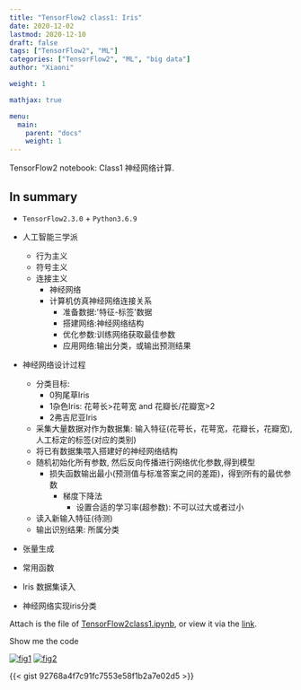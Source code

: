 ```yaml
---
title: "TensorFlow2 class1: Iris"
date: 2020-12-02
lastmod: 2020-12-10
draft: false
tags: ["TensorFlow2", "ML"]
categories: ["TensorFlow2", "ML", "big data"]
author: "Xiaoni"

weight: 1

mathjax: true

menu:
  main:
    parent: "docs"
    weight: 1
---
```


TensorFlow2 notebook: Class1 神经网络计算.

<!--more-->

## In summary

- `TensorFlow2.3.0` + `Python3.6.9`
- 人工智能三学派
  - 行为主义
  - 符号主义
  - 连接主义
    - 神经网络
    - 计算机仿真神经网络连接关系
      - 准备数据:'特征-标签'数据
      - 搭建网络:神经网络结构
      - 优化参数:训练网络获取最佳参数
      - 应用网络:输出分类，或输出预测结果

- 神经网络设计过程
  - 分类目标:
    - 0狗尾草Iris
    - 1杂色Iris: 花萼长>花萼宽 and 花瓣长/花瓣宽>2
    - 2弗吉尼亚Iris
  - 采集大量数据对作为数据集: 输入特征(花萼长，花萼宽，花瓣长，花瓣宽), 人工标定的标签(对应的类别)
  - 将已有数据集喂入搭建好的神经网络结构
  - 随机初始化所有参数, 然后反向传播进行网络优化参数,得到模型
    - 损失函数输出最小(预测值与标准答案之间的差距)，得到所有的最优参数
      - 梯度下降法
        - 设置合适的学习率(超参数): 不可以过大或者过小
  - 读入新输入特征(待测)
  - 输出识别结果: 所属分类

- 张量生成

- 常用函数

- Iris 数据集读入

- 神经网络实现iris分类

Attach is the file of [TensorFlow2class1.ipynb](TensorFlow2class1.ipynb), or view it via the [link](https://colab.research.google.com/drive/1IslgEamApGpdgwBK2YW0zgGBJJ9L7VPb?usp=sharing).

Show me the code <i class="far fa-hand-point-down"></i>

  [![fig1](fig1.png)](https://gist.github.com/xiaonilee/92768a4f7c91fc7553e58f1b2a7e02d5)
  [![fig2](fig2.png)](https://gist.github.com/xiaonilee/92768a4f7c91fc7553e58f1b2a7e02d5)

{{< gist 92768a4f7c91fc7553e58f1b2a7e02d5 >}}


  